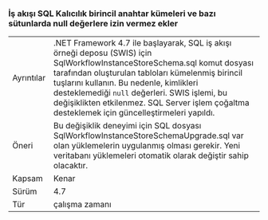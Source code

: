 ### <a name="workflow-sql-persistence-adds-primary-key-clusters-and-disallows-null-values-in-some-columns"></a>İş akışı SQL Kalıcılık birincil anahtar kümeleri ve bazı sütunlarda null değerlere izin vermez ekler

|   |   |
|---|---|
|Ayrıntılar|.NET Framework 4.7 ile başlayarak, SQL iş akışı örneği deposu (SWIS) için SqlWorkflowInstanceStoreSchema.sql komut dosyası tarafından oluşturulan tabloları kümelenmiş birincil tuşlarını kullanın. Bu nedenle, kimlikleri desteklemediği <code>null</code> değerleri. SWIS işlemi, bu değişiklikten etkilenmez. SQL Server işlem çoğaltma desteklemek için güncelleştirmeleri yapıldı.|
|Öneri|Bu değişiklik deneyimi için SQL dosyası SqlWorkflowInstanceStoreSchemaUpgrade.sql var olan yüklemelerin uygulanmış olması gerekir. Yeni veritabanı yüklemeleri otomatik olarak değiştir sahip olacaktır.|
|Kapsam|Kenar|
|Sürüm|4.7|
|Tür|çalışma zamanı|

